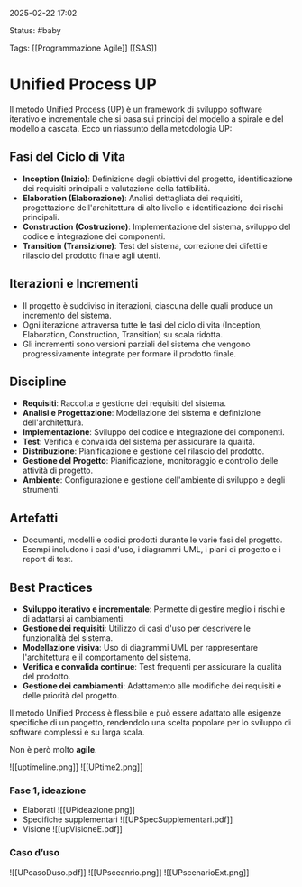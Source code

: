 2025-02-22 17:02

Status: #baby

Tags: [[Programmazione Agile]] [[SAS]]
# Unified Process UP

Il metodo Unified Process (UP) è un framework di sviluppo software iterativo e incrementale che si basa sui principi del modello a spirale e del modello a cascata. Ecco un riassunto della metodologia UP:
## Fasi del Ciclo di Vita
- **Inception (Inizio)**: Definizione degli obiettivi del progetto, identificazione dei requisiti principali e valutazione della fattibilità.
- **Elaboration (Elaborazione)**: Analisi dettagliata dei requisiti, progettazione dell'architettura di alto livello e identificazione dei rischi principali.
- **Construction (Costruzione)**: Implementazione del sistema, sviluppo del codice e integrazione dei componenti.
- **Transition (Transizione)**: Test del sistema, correzione dei difetti e rilascio del prodotto finale agli utenti.
## Iterazioni e Incrementi
- Il progetto è suddiviso in iterazioni, ciascuna delle quali produce un incremento del sistema.
- Ogni iterazione attraversa tutte le fasi del ciclo di vita (Inception, Elaboration, Construction, Transition) su scala ridotta.
- Gli incrementi sono versioni parziali del sistema che vengono progressivamente integrate per formare il prodotto finale.
## Discipline
- **Requisiti**: Raccolta e gestione dei requisiti del sistema.
- **Analisi e Progettazione**: Modellazione del sistema e definizione dell'architettura.
- **Implementazione**: Sviluppo del codice e integrazione dei componenti.
- **Test**: Verifica e convalida del sistema per assicurare la qualità.
- **Distribuzione**: Pianificazione e gestione del rilascio del prodotto.
- **Gestione del Progetto**: Pianificazione, monitoraggio e controllo delle attività di progetto.
- **Ambiente**: Configurazione e gestione dell'ambiente di sviluppo e degli strumenti.
## Artefatti
- Documenti, modelli e codici prodotti durante le varie fasi del progetto. Esempi includono i casi d'uso, i diagrammi UML, i piani di progetto e i report di test.
## Best Practices
- **Sviluppo iterativo e incrementale**: Permette di gestire meglio i rischi e di adattarsi ai cambiamenti.
- **Gestione dei requisiti**: Utilizzo di casi d'uso per descrivere le funzionalità del sistema.
- **Modellazione visiva**: Uso di diagrammi UML per rappresentare l'architettura e il comportamento del sistema.
- **Verifica e convalida continue**: Test frequenti per assicurare la qualità del prodotto.
- **Gestione dei cambiamenti**: Adattamento alle modifiche dei requisiti e delle priorità del progetto.

Il metodo Unified Process è flessibile e può essere adattato alle esigenze specifiche di un progetto, rendendolo una scelta popolare per lo sviluppo di software complessi e su larga scala.

Non è però molto **agile**.

![[uptimeline.png]]
![[UPtime2.png]]

### Fase 1, ideazione
- Elaborati
![[UPideazione.png]]
- Specifiche supplementari
![[UPSpecSupplementari.pdf]]
- Visione
![[upVisioneE.pdf]]
### Caso d’uso
![[UPcasoDuso.pdf]]
![[UPsceanrio.png]]
![[UPscenarioExt.png]]

